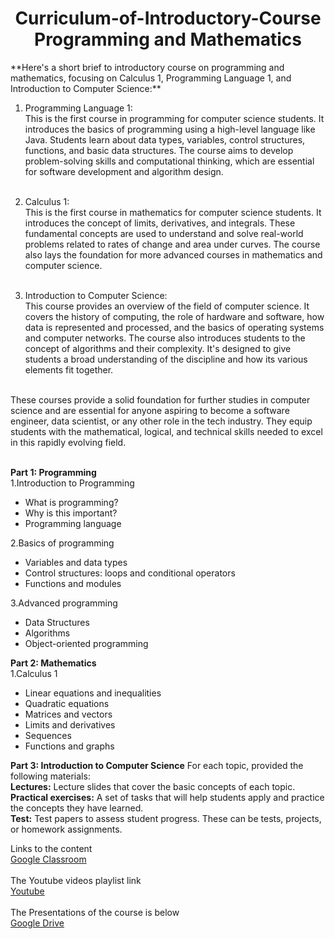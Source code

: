 <h1 align="center">Curriculum-of-Introductory-Course Programming and Mathematics</h1>
**Here's a short brief to introductory course on programming and mathematics, focusing on Calculus 1, Programming Language 1, and Introduction to Computer Science:** <br>

1. Programming Language 1:<br> This is the first course in programming for computer science students. It introduces the basics of programming using a high-level language like Java. Students learn about data types, variables, control structures, functions, and basic data structures. The course aims to develop problem-solving skills and computational thinking, which are essential for software development and algorithm design.<br><br>

2. Calculus 1:<br> This is the first course in mathematics for computer science students. It introduces the concept of limits, derivatives, and integrals. These fundamental concepts are used to understand and solve real-world problems related to rates of change and area under curves. The course also lays the foundation for more advanced courses in mathematics and computer science.<br><br>

3. Introduction to Computer Science:<br> This course provides an overview of the field of computer science. It covers the history of computing, the role of hardware and software, how data is represented and processed, and the basics of operating systems and computer networks. The course also introduces students to the concept of algorithms and their complexity. It's designed to give students a broad understanding of the discipline and how its various elements fit together.<br><br>

These courses provide a solid foundation for further studies in computer science and are essential for anyone aspiring to become a software engineer, data scientist, or any other role in the tech industry. They equip students with the mathematical, logical, and technical skills needed to excel in this rapidly evolving field.<br><br>

**Part 1: Programming**<br>
1.Introduction to Programming
- What is programming?
- Why is this important?
- Programming language<br>

2.Basics of programming<br>
- Variables and data types<br>
- Control structures: loops and conditional operators<br>
- Functions and modules<br>

3.Advanced programming<br>
- Data Structures<br>
- Algorithms<br>
- Object-oriented programming<br>

**Part 2: Mathematics**<br>
1.Calculus 1<br>
- Linear equations and inequalities
- Quadratic equations
- Matrices and vectors
- Limits and derivatives
- Sequences
- Functions and graphs<br>

**Part 3: Introduction to Computer Science**
For each topic, provided the following materials:<br>
**Lectures:** Lecture slides that cover the basic concepts of each topic.<br>
**Practical exercises:** A set of tasks that will help students apply and practice the concepts they have learned.<br>
**Test:** Test papers to assess student progress. These can be tests, projects, or homework assignments.<br>
 
Links to the content
<br>
[Google Classroom](https://classroom.google.com/c/Njc2NzY2OTQ3ODUw?cjc=6efdqkr)
<br>
<br>
The Youtube videos playlist link
<br>
[Youtube](https://www.youtube.com/playlist?list=PL2qSnIaJRkKtksgmMOgxjBxTDRUwV_EnT)
<br>
<br>
The Presentations of the course is below
<br>
[Google Drive](https://drive.google.com/drive/folders/1E8_3AsUqIlWk5iVwY_31pRkxdQhBNLHN?usp=sharing)
